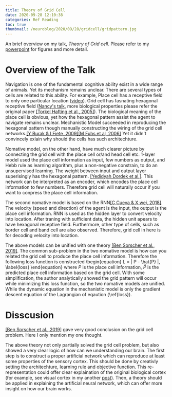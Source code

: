 ```yaml
---
title: Theory of Grid Cell
date: 2020-09-28 12:10:38
categories: Ref Reading
toc: true
thumbnail: /neuroblog/2020/09/28/gridcell/gridpattern.jpg
---
```


An brief overview on my talk, _Theory of Grid cell_. Please refer to my [powerpoint](gridcell.pdf) for figures and more detail.

<!-- more -->

Overview of the Talk
==========

Navigation is one of the fundamental cognitive ability exist in a wide range of animals. Yet its mechanism remains unclear. There are several types of cells are related to this ability. For example, Place cell has a receptive field to only one particular location ([video](https://www.youtube.com/watch?v=km4203tZXnY)). Grid cell has fasnating hexagonal receptive field ([Nancy's talk](https://www.youtube.com/watch?v=CQPswbIuCkk), more biological properties please refer the original paper [[Torkel Hafting et al., 2005]](https://www.nature.com/articles/nature03721)). The biological meaning of the place cell is obvious, yet how the hexagonal pattern assist the agent to navigate remains unclear. Mechanistic Model succeeded in reproducing the hexagonal pattern though manually constructing the wiring of the grid cell networks.[[Y Burak & I Fiete, 2009]](https://journals.plos.org/ploscompbiol/article?id=10.1371/journal.pcbi.1000291)[[M Fuhs et al, 2006]](https://www.jneurosci.org/content/26/16/4266) Yet it didn't convincely exlain why should the cells has such architechture. 

Nomative model, on the other hand, have much clearer picture by connecting the grid cell with the place cell or/and head cell etc. 1-layer model used the place cell information as input, few numbers as output, and Hebb rule as learning algorithm, plus a non-negative constrain, to do an unsupervised learning. The weight between input and output layer superisingly has the hexagonal pattern. [[Yedidyah Dordek et al.]](https://elifesciences.org/articles/10094). This network can be interpreted as an encoder, which encodes the place cell information to few numbers. Therefore grid cell will naturally occur if you want to conpress the place cell information.

The second nomative model is based on the RNN[[C Cueva & X wei, 2018]](https://arxiv.org/abs/1803.07770). The velocity (speed and direction) of the agent is the input, the output is the place cell information. RNN is used as the hidden layer to convert velocity into location. After traning with sufficient data, the hidden unit apears to have hexagonal receptive field. Furthermore, other type of cells, such as border cell and band cell are also observed. Therefore, grid cell in here is for decoding velocity into location.

The above models can be unified with one theory [[Ben Sorscher et al., 2019]](https://papers.nips.cc/paper/9191-a-unified-theory-for-the-origin-of-grid-cells-through-the-lens-of-pattern-formation). The common sub-problem in the two nomative model is how can you related the grid cell to produce the place cell information. Therefore the following loss function is constructed
\begin{equation}
L = \| P - \hat{P} \|,
\label{loss}
\end{equation} where $P$ is the place cell information, $\hat{P}$ is the predicted place cell information based on the grid cell. With some simplification, the author analytically showed the grid pattern will occur while minimizing this loss function, so the two nomative models are unified. While the dynamic equation in the mechanistic model is only the gradient descent equation of the Lagrangian of eqaution (\ref{loss}). 

Disscusion
===
[[Ben Sorscher et al., 2019]](https://papers.nips.cc/paper/9191-a-unified-theory-for-the-origin-of-grid-cells-through-the-lens-of-pattern-formation) gave very good conclusion on the grid cell problem. Here I only mention my one thought.

The above theory not only partially solved the grid cell problem, but also showed a very clear logic of how can we understanding our brain. The first step is to construct a proper artificial network which can reproduce at least some properties of the sensory cortex. This should be done by creativly setting the architechture, learning rule and objective function. This re-representation could offer clear explaination of the original biological cortex (for example, see visual cortex in my another [post](https://ageyy.github.io/neuroblog/2020/09/16/hcnn/)). Then, a theory should be applied in explaining the artificial neural network, which can offer more insight on how our brain works.

